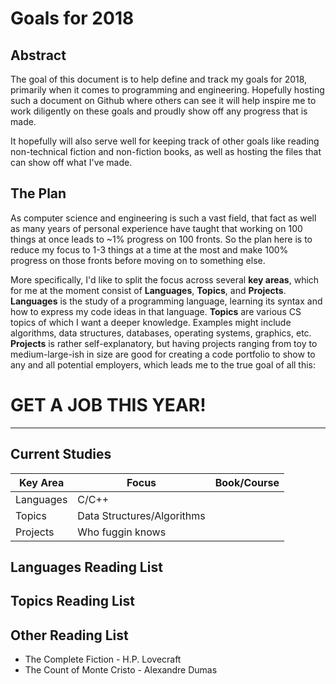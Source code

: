 # Goals for 2018



## Abstract
The goal of this document is to help define and track my goals for 2018, primarily when it comes to programming and engineering. Hopefully hosting such a document on Github where others can see it will help inspire me to work diligently on these goals and proudly show off any progress that is made.

It hopefully will also serve well for keeping track of other goals like reading non-technical fiction and non-fiction books, as well as hosting the files that can show off what I've made.

## The Plan
As computer science and engineering is such a vast field, that fact as well as many years of personal experience have taught that working on 100 things at once leads to ~1% progress on 100 fronts. So the plan here is to reduce my focus to 1-3 things at a time at the most and make 100% progress on those fronts before moving on to something else.

More specifically, I'd like to split the focus across several **key areas**, which for me at the moment consist of **Languages**, **Topics**, and **Projects**. **Languages** is the study of a programming language, learning its syntax and how to express my code ideas in that language. **Topics** are various CS topics of which I want a deeper knowledge. Examples might include algorithms, data structures, databases, operating systems, graphics, etc. **Projects** is rather self-explanatory, but having projects ranging from toy to medium-large-ish in size are good for creating a code portfolio to show to any and all potential employers, which leads me to the true goal of all this: 

# GET A JOB THIS YEAR!

---

## Current Studies

| Key Area  | Focus | Book/Course |
|-----------|-------|-------------|
| Languages | C/C++ | |
| Topics	  | Data Structures/Algorithms | |
| Projects  | Who fuggin knows | |

## Languages Reading List

## Topics Reading List

## Other Reading List

- The Complete Fiction - H.P. Lovecraft
- The Count of Monte Cristo - Alexandre Dumas
 